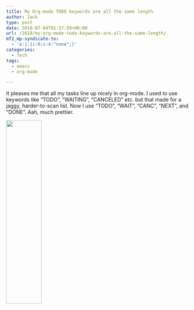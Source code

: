```yaml
---
title: My Org-mode TODO keywords are all the same length
author: Jack
type: post
date: 2018-07-04T02:57:59+00:00
url: /2018/my-org-mode-todo-keywords-are-all-the-same-length/
mf2_mp-syndicate-to:
  - 'a:1:{i:0;s:4:"none";}'
categories:
  - Tech
tags:
  - emacs
  - org-mode

---
```

It pleases me that all my tasks line up nicely in org-mode. I used to use keywords like &#8220;TODO&#8221;, &#8220;WAITING&#8221;, &#8220;CANCELED&#8221; etc. but that made for a jaggy, harder-to-scan list. Now I use &#8220;TODO&#8221;, &#8220;WAIT&#8221;, &#8220;CANC&#8221;, &#8220;NEXT&#8221;, and &#8220;DONE&#8221;. Aah, much prettier.

<img class="alignnone size-full wp-image-1512" src="https://jack.baty.net/wp-content/uploads/2018/07/2018-07-03_todos.png" alt="" width="97" height="500" srcset="https://jack.baty.net/wp-content/uploads/2018/07/2018-07-03_todos.png 97w, https://jack.baty.net/wp-content/uploads/2018/07/2018-07-03_todos-58x300.png 58w" sizes="(max-width: 97px) 100vw, 97px" />